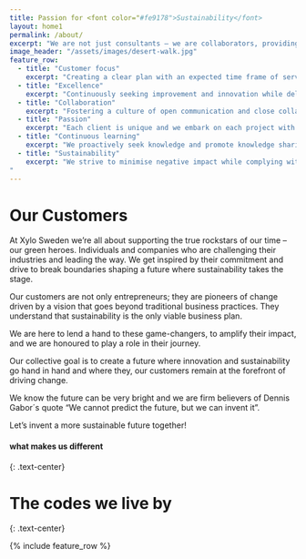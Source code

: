 ```yaml
---
title: Passion for <font color="#fe9178">Sustainability</font>
layout: home1
permalink: /about/
excerpt: "We are not just consultants – we are collaborators, providing the knowledge, resources, and guidance you need to effect real change."
image_header: "/assets/images/desert-walk.jpg"
feature_row:
  - title: "Customer focus" 
    excerpt: "Creating a clear plan with an expected time frame of service delivery and transparent expenditure breakdown."
  - title: "Excellence"
    excerpt: "Continuously seeking improvement and innovation while delivering high-quality outcomes."
  - title: "Collaboration"
    excerpt: "Fostering a culture of open communication and close collaboration for collective success."
  - title: "Passion"
    excerpt: "Each client is unique and we embark on each project with a resolute objective to achieve long-term sustainability."
  - title: "Continuous learning"
    excerpt: "We proactively seek knowledge and promote knowledge sharing. We stay up-to-date with the latest sustainability practices."
  - title: "Sustainability"
    excerpt: "We strive to minimise negative impact while complying with the latest sustainable standards.
"
---
```



# Our Customers

At Xylo Sweden we’re all about supporting the true rockstars of our time – our green heroes. Individuals and companies who are challenging their industries and leading the way. We get inspired by their commitment and drive to break boundaries shaping a future where sustainability takes the stage.

Our customers are not only entrepreneurs; they are pioneers of change driven by a vision that goes beyond traditional business practices. They understand that sustainability is the only viable business plan.

We are here to lend a hand to these game-changers, to amplify their impact, and we are honoured to play a role in their journey.

Our collective goal is to create a future where innovation and sustainability go hand in hand and where they, our customers remain at the forefront of driving change.

We know the future can be very bright and we are firm believers of Dennis Gabor´s quote “We cannot predict the future, but we can invent it”.

Let’s invent a more sustainable future together!

#### what makes us different
{: .text-center}
# The codes we live by
{: .text-center}

{% include feature_row %}

